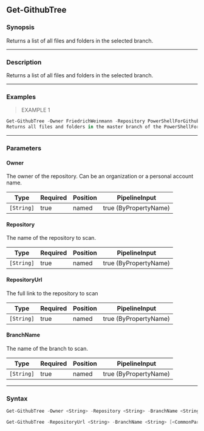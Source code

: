 Get-GithubTree
--------------

### Synopsis
Returns a list of all files and folders in the selected branch.

---

### Description

Returns a list of all files and folders in the selected branch.

---

### Examples
> EXAMPLE 1

```PowerShell
Get-GithubTree -Owner FriedrichWeinmann -Repository PowerShellForGithub.Content -BranchName master
Returns all files and folders in the master branch of the PowerShellForGithub.Content repository of FriedrichWeinmann
```

---

### Parameters
#### **Owner**
The owner of the repository.
Can be an organization or a personal account name.

|Type      |Required|Position|PipelineInput        |
|----------|--------|--------|---------------------|
|`[String]`|true    |named   |true (ByPropertyName)|

#### **Repository**
The name of the repository to scan.

|Type      |Required|Position|PipelineInput        |
|----------|--------|--------|---------------------|
|`[String]`|true    |named   |true (ByPropertyName)|

#### **RepositoryUrl**
The full link to the repository to scan

|Type      |Required|Position|PipelineInput        |
|----------|--------|--------|---------------------|
|`[String]`|true    |named   |true (ByPropertyName)|

#### **BranchName**
The name of the branch to scan.

|Type      |Required|Position|PipelineInput        |
|----------|--------|--------|---------------------|
|`[String]`|true    |named   |true (ByPropertyName)|

---

### Syntax
```PowerShell
Get-GithubTree -Owner <String> -Repository <String> -BranchName <String> [<CommonParameters>]
```
```PowerShell
Get-GithubTree -RepositoryUrl <String> -BranchName <String> [<CommonParameters>]
```
